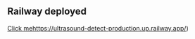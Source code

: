 ## Railway deployed 
[Click me](https://ultrasound-detect-production.up.railway.app/)https://ultrasound-detect-production.up.railway.app/)
